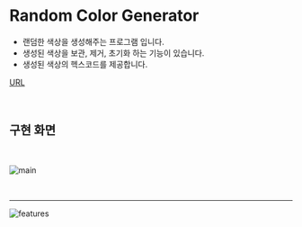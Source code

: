 # Random Color Generator
* 랜덤한 색상을 생성해주는 프로그램 입니다.
* 생성된 색상을 보관, 제거, 초기화 하는 기능이 있습니다.
* 생성된 색상의 헥스코드를 제공합니다.

[URL](https://lwj0712.github.io/Random_Color_Generator/)

<br>

## 구현 화면

<br>

![main](https://github.com/user-attachments/assets/e2a5c457-79ff-42fc-b2c2-bc0dca0fa214)

<br>

---

![features](https://github.com/user-attachments/assets/fc7250a8-bba7-406c-8850-f422908ebd57)

<br>


